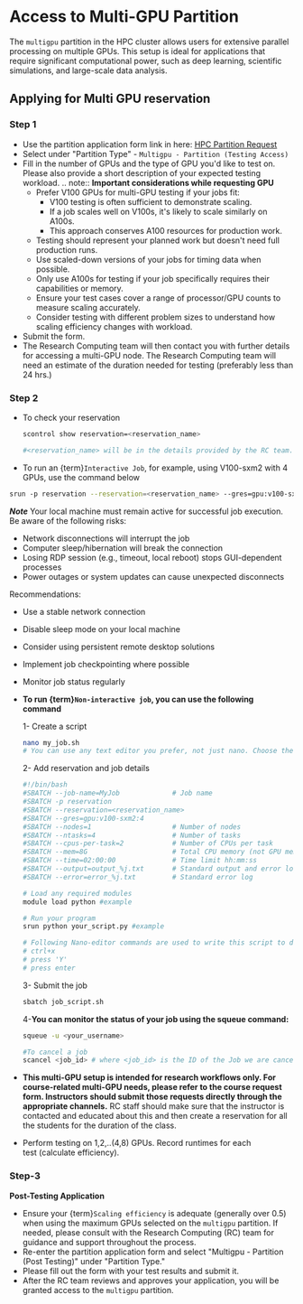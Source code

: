 # Access to Multi-GPU Partition
The `multigpu` partition in the HPC cluster allows users for extensive parallel processing on multiple GPUs. This setup is ideal for applications that require significant computational power, such as deep learning, scientific simulations, and large-scale data analysis.

## Applying for Multi GPU reservation

### Step 1

- Use the partition application form link in here: [HPC Partition Request](https://bit.ly/NURC-PartitionAccess)
- Select under "Partition Type" - `Multigpu - Partition (Testing Access)`
- Fill in the number of GPUs and the type of GPU you'd like to test on. Please also provide a short description of your expected testing workload.
.. note::
   **Important considerations while requesting GPU**
   - Prefer V100 GPUs for multi-GPU testing if your jobs fit:
     * V100 testing is often sufficient to demonstrate scaling.
     * If a job scales well on V100s, it's likely to scale similarly on A100s.
     * This approach conserves A100 resources for production work.
   - Testing should represent your planned work but doesn't need full production runs.
   - Use scaled-down versions of your jobs for timing data when possible.
   - Only use A100s for testing if your job specifically requires their capabilities or memory.
   - Ensure your test cases cover a range of processor/GPU counts to measure scaling accurately.
   - Consider testing with different problem sizes to understand how scaling efficiency changes with workload.
- Submit the form.
- The Research Computing team will then contact you with further details for accessing a multi-GPU node. The Research Computing team will need an estimate of the duration needed for testing (preferably less than 24 hrs.)

### Step 2

- To check your reservation
    
    ```bash
    scontrol show reservation=<reservation_name>
    
    #<reservation_name> will be in the details provided by the RC team.
    ```
    
- To run an {term}`Interactive Job`, for example, using V100-sxm2 with 4 GPUs, use the command below

```bash
srun -p reservation --reservation=<reservation_name> --gres=gpu:v100-sxm2:4 --time=24:00:00 -N 1 --pty /bin/bash
```

***Note***
   Your local machine must remain active for successful job execution. Be aware of the following risks:

   - Network disconnections will interrupt the job
   - Computer sleep/hibernation will break the connection
   - Losing RDP session (e.g., timeout, local reboot) stops GUI-dependent processes
   - Power outages or system updates can cause unexpected disconnects

   Recommendations:
   - Use a stable network connection
   - Disable sleep mode on your local machine
   - Consider using persistent remote desktop solutions
   - Implement job checkpointing where possible
   - Monitor job status regularly

- **To run {term}`Non-interactive job`, you can use the following command**
    
    1- Create a script
    
    ```bash
    nano my_job.sh 
    # You can use any text editor you prefer, not just nano. Choose the editor you're most comfortable with for modifying files. 
    ```
    
    2- Add reservation and job details
    
    ```bash
    #!/bin/bash
    #SBATCH --job-name=MyJob             # Job name
    #SBATCH -p reservation
    #SBATCH --reservation=<reservation_name>
    #SBATCH --gres=gpu:v100-sxm2:4
    #SBATCH --nodes=1                    # Number of nodes
    #SBATCH --ntasks=4                   # Number of tasks
    #SBATCH --cpus-per-task=2            # Number of CPUs per task
    #SBATCH --mem=8G                     # Total CPU memory (not GPU memory)
    #SBATCH --time=02:00:00              # Time limit hh:mm:ss
    #SBATCH --output=output_%j.txt       # Standard output and error log
    #SBATCH --error=error_%j.txt         # Standard error log
    
    # Load any required modules
    module load python #example
    
    # Run your program
    srun python your_script.py #example
    
    # Following Nano-editor commands are used to write this script to disk
    # ctrl+x 
    # press 'Y'
    # press enter
    ```
    
    3- Submit the job 
    
    ```bash
    sbatch job_script.sh
    ```
    
    4-**You can monitor the status of your job using the squeue command:**
    
    ```bash
    squeue -u <your_username>
    
    #To cancel a job
    scancel <job_id> # where <job_id> is the ID of the Job we are cancelling
    ```
    
- **This multi-GPU setup is intended for research workflows only. For course-related multi-GPU needs, please refer to the course request form. Instructors should submit those requests directly through the appropriate channels.** 
RC staff should make sure that the instructor is contacted and educated about this and then create a reservation for all the students for the duration of the class.
- Perform testing on 1,2,..(4,8) GPUs. Record runtimes for each test (calculate efficiency).

### Step-3

**Post-Testing Application**

- Ensure your {term}`Scaling efficiency` is adequate (generally over 0.5) when using the maximum GPUs selected on the `multigpu` partition⁠. If needed, please consult with the Research Computing (RC) team for guidance and support throughout the process⁠.
- Re-enter the partition application form and select "Multigpu - Partition (Post Testing)" under "Partition Type."
- Please fill out the form with your test results and submit it.
- After the RC team reviews and approves your application, you will be granted access to the `multigpu` partition.
